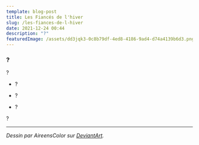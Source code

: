 ```yaml
---
template: blog-post
title: Les Fiancés de l'hiver
slug: /les-fiances-de-l-hiver
date: 2021-12-24 00:44
description: "?"
featuredImage: /assets/dd3jqk3-0c8b79df-4ed8-4186-9ad4-d74a4139b6d3.png
---
```

### ?

?

- ?

- ?

- ?

?

- - -

*Dessin par AireensColor sur [DeviantArt](https://www.deviantart.com/aireenscolor/art/The-big-three-s-children-757640356).*